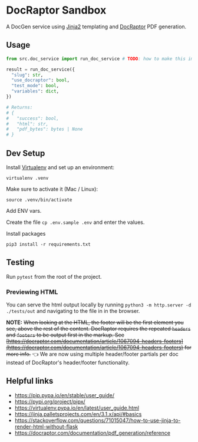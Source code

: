 # DocRaptor Sandbox

A DocGen service using [Jinja2](https://jinja.palletsprojects.com/en/3.1.x/api/#basics) templating and [DocRaptor](https://docraptor.com/documentation/pdf_generation/reference) PDF generation. 

## Usage

```py
from src.doc_service import run_doc_service # TODO: how to make this import cleaner?

result = run_doc_service({
  "slug": str,
  "use_docraptor": bool,
  "test_mode": bool,
  "variables": dict,
})

# Returns:
# {
#   "success": bool,
#   "html": str,
#   "pdf_bytes": bytes | None
# }  
```

## Dev Setup

Install [Virtualenv](https://virtualenv.pypa.io/en/latest/user_guide.html) and set up an environment:

`virtualenv .venv`

Make sure to activate it (Mac / Linux):

`source .venv/bin/activate`

Add ENV vars.

Create the file `cp .env.sample .env` and enter the values.

Install packages

`pip3 install -r requirements.txt`

## Testing

Run `pytest` from the root of the project.

### Previewing HTML

You can serve the html output locally by running `python3 -m http.server -d ./tests/out` and navigating to the file in in the browser.

**NOTE:** ~~When looking at the HTML, the footer will be the first element you see, above the rest of the content. DocRaptor requires the repeated `headers` and `footers` to be output first in the markup. See [https://docraptor.com/documentation/article/1067094-headers-footers](https://docraptor.com/documentation/article/1067094-headers-footers) for more info.~~ 👈 We are now using multiple header/footer partials per doc instead of DocRaptor's header/footer functionality.

## Helpful links

* https://pip.pypa.io/en/stable/user_guide/
* https://pypi.org/project/pipx/
* https://virtualenv.pypa.io/en/latest/user_guide.html
* https://jinja.palletsprojects.com/en/3.1.x/api/#basics
* https://stackoverflow.com/questions/71015047/how-to-use-jinja-to-render-html-without-flask
* https://docraptor.com/documentation/pdf_generation/reference

<!-- figma links -->
<!-- https://www.figma.com/file/WD0gPOMPNUOqF1NQWrKVdI/Document-Templates?type=design&node-id=212-2&mode=design&t=dtQOKwUTv0P1yMAj-0 -->
<!-- https://www.figma.com/file/WD0gPOMPNUOqF1NQWrKVdI/Document-Templates?type=design&node-id=373-693&mode=design&t=PmCa8As5d19F5LfH-0 -->
